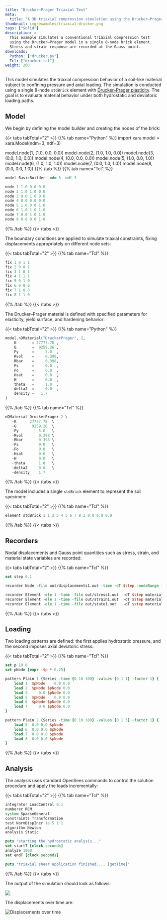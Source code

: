 ```yaml
---
title: "Drucker–Prager Triaxial Test"
meta:
  title: "A 3D triaxial compression simulation using the Drucker–Prager constitutive model"
thumbnail: img/examples/triaxial-drucker.png
tags: ["Solid"]
description: >-
  This example simulates a conventional triaxial compression test
  using the Drucker–Prager model in a single 8-node brick element.
  Stress and strain response are recorded at the Gauss point.
downloads:
  Python: ["drucker.py"]
  Tcl: ["drucker.tcl"]
weight: 200
---
```



This model simulates the triaxial compression behavior of a soil-like material
subject to confining pressure and axial loading. The simulation is conducted using
a single 8-node `stdBrick` element with [Drucker–Prager plasticity](https://xara.so/user/manual/material/plastic/DruckerPrager.html). 
The goal is to evaluate material behavior under both hydrostatic and deviatoric loading paths.

## Model

We begin by defining the model builder and creating the nodes of the brick:

{{< tabs tabTotal="2" >}}
{{% tab name="Python" %}}
import xara
model = xara.Model(ndm=3, ndf=3)

model.node(1, (1.0, 0.0, 0.0))
model.node(2, (1.0, 1.0, 0.0))
model.node(3, (0.0, 1.0, 0.0))
model.node(4, (0.0, 0.0, 0.0))
model.node(5, (1.0, 0.0, 1.0))
model.node(6, (1.0, 1.0, 1.0))
model.node(7, (0.0, 1.0, 1.0))
model.node(8, (0.0, 0.0, 1.0))
{{% /tab %}}
{{% tab name="Tcl" %}}
```tcl
model BasicBuilder -ndm 3 -ndf 3

node 1 1.0 0.0 0.0
node 2 1.0 1.0 0.0
node 3 0.0 1.0 0.0
node 4 0.0 0.0 0.0
node 5 1.0 0.0 1.0
node 6 1.0 1.0 1.0
node 7 0.0 1.0 1.0
node 8 0.0 0.0 1.0
```
{{% /tab %}}
{{< /tabs >}}

The boundary conditions are applied to simulate triaxial constraints, fixing displacements appropriately on different node sets:

{{< tabs tabTotal="2" >}}
{{% tab name="Tcl" %}}
```tcl
fix 1 0 1 1
fix 2 0 0 1
fix 3 1 0 1
fix 4 1 1 1
fix 5 0 1 0
fix 6 0 0 0
fix 7 1 0 0
fix 8 1 1 0
```
{{% /tab %}}
{{< /tabs >}}

The Drucker–Prager material is defined with specified parameters for elasticity, yield surface, and hardening behavior:

{{< tabs tabTotal="2" >}}
{{% tab name="Python" %}}
```python
model.nDMaterial("DruckerPrager", 2,
    K       = 27777.78 ,
    G       =  9259.26 ,
    Fy      =     5.0  ,
    Rvol    =     0.398,
    Rbar    =     0.398,
    Fs      =     0.0  ,
    Fo      =     0.0  ,
    Hsat    =     0.0  ,
    H       =     0.0  ,
    theta   =     1.0  ,
    delta2  =     0.0  ,
    density =   1.7
)
```
{{% /tab %}}
{{% tab name="Tcl" %}}
```tcl
nDMaterial DruckerPrager 2 \
   -K      27777.78  \
   -G       9259.26  \
   -Fy         5.0   \
   -Rvol       0.398 \
   -Rbar       0.398 \
   -Fs         0.0   \
   -Fo         0.0   \
   -Hsat       0.0   \
   -H          0.0   \
   -theta      1.0   \
   -delta2     0.0   \
   -density    1.7
```
{{% /tab %}}
{{< /tabs >}}

The model includes a single `stdBrick` element to represent the soil specimen:

{{< tabs tabTotal="2" >}}
{{% tab name="Tcl" %}}
```tcl
element stdBrick 1 1 2 3 4 5 6 7 8 2 0.0 0.0 0.0
```
{{% /tab %}}
{{< /tabs >}}

## Recorders

Nodal displacements and Gauss point quantities such as stress, strain, and material state variables are recorded:

{{< tabs tabTotal="2" >}}
{{% tab name="Tcl" %}}
```tcl
set step 0.1

recorder Node -file out/displacements1.out -time -dT $step -nodeRange 1 8 -dof 1 2 3 disp

recorder Element -ele 1 -time -file out/stress1.out  -dT $step material 2 stress
recorder Element -ele 1 -time -file out/strain1.out  -dT $step material 2 strain
recorder Element -ele 1 -time -file out/state1.out   -dT $step material 2 state
```
{{% /tab %}}
{{< /tabs >}}

## Loading

Two loading patterns are defined: the first applies hydrostatic pressure, and the second imposes axial deviatoric stress:

{{< tabs tabTotal="2" >}}
{{% tab name="Tcl" %}}
```tcl
set p 10.0
set pNode [expr -$p * 0.25]

pattern Plain 1 {Series -time {0 10 100} -values {0 1 1} -factor 1} {
    load 1  $pNode    0.0 0.0
    load 2  $pNode $pNode 0.0
    load 3     0.0 $pNode 0.0
    load 5  $pNode    0.0 0.0
    load 6  $pNode $pNode 0.0
    load 7     0.0 $pNode 0.0
}

pattern Plain 2 {Series -time {0 10 100} -values {0 1 5} -factor 1} {
    load 5  0.0 0.0 $pNode
    load 6  0.0 0.0 $pNode
    load 7  0.0 0.0 $pNode
    load 8  0.0 0.0 $pNode
}
```
{{% /tab %}}
{{< /tabs >}}

## Analysis

The analysis uses standard OpenSees commands to control the solution procedure and apply the loads incrementally:

{{< tabs tabTotal="2" >}}
{{% tab name="Tcl" %}}
```tcl
integrator LoadControl 0.1
numberer RCM
system SparseGeneral
constraints Transformation
test NormDispIncr 1e-5 1 1
algorithm Newton
analysis Static

puts "starting the hydrostatic analysis..."
set startT [clock seconds]
analyze 1000
set endT [clock seconds]

puts "triaxial shear application finished..., [getTime]"
```
{{% /tab %}}
{{< /tabs >}}

The output of the simulation should look as follows:

![](img/stdout.png)

The displacements over time are:

![Displacements over time](img/u.png)


